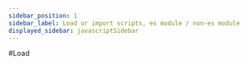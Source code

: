 ```yaml
---
sidebar_position: 1
sidebar_label: Load or import scripts, es module / non-es module
displayed_sidebar: javascriptSidebar
---
```


#Load
